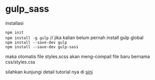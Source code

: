 # gulp_sass


installasi

`npm init`<br>
`npm install -g gulp` // jika kalian belum pernah install gulp global<br>
`npm install --save-dev gulp`<br>
`npm install --save-dev gulp-sass`<br>

maka otomatis file styles.scss akan meng-compail file baru bernama css/styles.css

silahkan kunjungi detail tutorial nya di <a href="https://blog.genjer.com/articles/show/compiling-sass-scss-to-css-with-gulp">sini</a>
